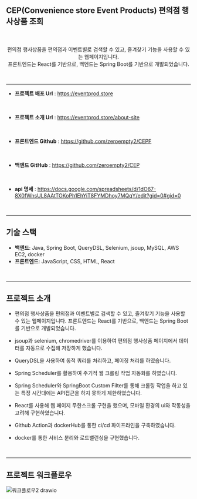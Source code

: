 ## CEP(Convenience store Event Products) 편의점 행사상품 조회
<p style="text-align: center">
<span style="font-size: 20px; font-weight: bold;"></span><br><br>
편의점 행사상품을 편의점과 이벤트별로 검색할 수 있고,  즐겨찾기 기능을 사용할 수 있는 웹페이지입니다. <br> 프론트엔드는 React를 기반으로, 백엔드는 Spring Boot를 기반으로 개발되었습니다.
</p>
<br>

---
- **프로젝트 배포 Url** : https://eventprod.store
<br>

- **프로젝트 소개 Url** : https://eventprod.store/about-site
<br>

- **프론트엔드 Github** : https://github.com/zeroempty2/CEPF
<br>

- **백엔드 GitHub** :  https://github.com/zeroempty2/CEP
<br>

- **api 명세** :  https://docs.google.com/spreadsheets/d/1dO67-8X0fWnsUL8AAtTOKoPh1EhYiT8FYMDhoy7MQqY/edit?gid=0#gid=0
 <br>
 
 ---
 
 ## 기술 스택

- **백엔드**: Java, Spring Boot, QueryDSL, Selenium, jsoup, MySQL, AWS EC2, docker
- **프론트엔드**: JavaScript, CSS, HTML, React

<br>

 ---

## 프로젝트 소개

- 편의점 행사상품을 편의점과 이벤트별로 검색할 수 있고,  즐겨찾기 기능을 사용할 수 있는 웹페이지입니다.  프론트엔드는 React를 기반으로, 백엔드는 Spring Boot를 기반으로 개발되었습니다.
- jsoup과 selenium, chromedriver를 이용하여 편의점 행사상품 페이지에서 데이터를 자동으로 수집해 저장하게 했습니다.
- QueryDSL을 사용하여 동적 쿼리를 처리하고, 페이징 처리를 하였습니다.
- Spring Scheduler를 활용하여 주기적 웹 크롤링 작업 자동화를 하였습니다.
- Spring Scheduler와 SpringBoot Custom Filter를 통해 크롤링 작업을 하고 있는 특정 시간대에는 API접근을 하지 못하게 제한하였습니다.
- React를 사용해 웹 페이지 무한스크롤 구현을 했으며, 모바일 환경의 ui와 작동성을 고려해 구현하였습니다.
- Github Action과 dockerHub를 통한 ci/cd 파이프라인을 구축하였습니다.
- docker를 통한 서비스 분리와 로드밸런싱을 구현했습니다.

  <br>
  
 ---
## 프로젝트 워크플로우
![워크플로우2 drawio](https://github.com/user-attachments/assets/6b0d66f8-5e0e-4153-b619-94f7fb63c855)
